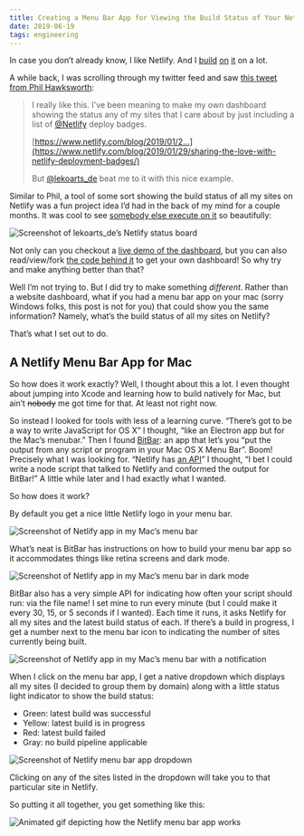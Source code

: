 ```yaml
---
title: Creating a Menu Bar App for Viewing the Build Status of Your Netlify Sites
date: 2019-06-19
tags: engineering
---
```


In case you don’t already know, I like Netlify. And I [build](https://blog.jim-nielsen.com/2019/trigger-build-in-netlify-from-aws-iot-button/) [on](https://blog.jim-nielsen.com/2018/bookmarklet-deploys-with-netlify/) [it](https://blog.jim-nielsen.com/2018/netlibox-my-guest-post-on-netlify/) on a lot.

A while back, I was scrolling through my twitter feed and saw [this tweet from Phil Hawksworth](https://twitter.com/philhawksworth/status/1107646222582587392):

> I really like this. I've been meaning to make my own dashboard showing the status any of my sites that I care about by just including a list of [@Netlify](https://twitter.com/Netlify) deploy badges.
>
> [https://www.netlify.com/blog/2019/01/2...](https://www.netlify.com/blog/2019/01/29/sharing-the-love-with-netlify-deployment-badges/)
>
> But [@lekoarts_de](https://twitter.com/lekoarts_de) beat me to it with this nice example.

Similar to Phil, a tool of some sort showing the build status of all my sites on Netlify was a fun project idea I’d had in the back of my mind for a couple months. It was cool to see [somebody else execute on it](https://twitter.com/lekoarts_de/status/1107620649021960193) so beautifully:

![Screenshot of lekoarts_de’s Netlify status board]({{site.imageurl}}/2019/netlify-menubar-status-board-screenshot.png)

Not only can you checkout a [live demo of the dashboard](https://status.lekoarts.de), but you can also read/view/fork [the code behind it](https://github.com/LekoArts/gatsby-status-dashboard) to get your own dashboard! So why try and make anything better than that?

Well I’m not trying to. But I did try to make something _different_. Rather than a website dashboard, what if you had a menu bar app on your mac (sorry Windows folks, this post is not for you) that could show you the same information? Namely, what’s the build status of all my sites on Netlify?

That’s what I set out to do.

## A Netlify Menu Bar App for Mac

So how does it work exactly? Well, I thought about this a lot. I even thought about jumping into Xcode and learning how to build natively for Mac, but ain’t ~~nobody~~ me got time for that. At least not right now.

So instead I looked for tools with less of a learning curve. “There’s got to be a way to write JavaScript for OS X” I thought, “like an Electron app but for the Mac’s menubar.” Then I found [BitBar](https://github.com/matryer/bitbar): an app that let’s you “put the output from any script or program in your Mac OS X Menu Bar”. Boom! Precisely what I was looking for. “Netlify has [an API](https://www.netlify.com/docs/api/)” I thought, “I bet I could write a node script that talked to Netlify and conformed the output for BitBar!” A little while later and I had exactly what I wanted.

So how does it work?

By default you get a nice little Netlify logo in your menu bar.

![Screenshot of Netlify app in my Mac’s menu bar]({{site.imageurl}}/2019/netlify-menubar-screenshot-no-notification.jpg)

What’s neat is BitBar has instructions on how to build your menu bar app so it accommodates things like retina screens and dark mode.

![Screenshot of Netlify app in my Mac’s menu bar in dark mode]({{site.imageurl}}/2019/netlify-menubar-screenshot-no-notification-dark-mode.jpg)

BitBar also has a very simple API for indicating how often your script should run: via the file name! I set mine to run every minute (but I could make it every 30, 15, or 5 seconds if I wanted). Each time it runs, it asks Netlify for all my sites and the latest build status of each. If there’s a build in progress, I get a number next to the menu bar icon to indicating the number of sites currently being built.

![Screenshot of Netlify app in my Mac’s menu bar with a notification]({{site.imageurl}}/2019/netlify-menubar-screenshot-notification.jpg)

When I click on the menu bar app, I get a native dropdown which displays all my sites (I decided to group them by domain) along with a little status light indicator to show the build status:

- Green: latest build was successful
- Yellow: latest build is in progress
- Red: latest build failed
- Gray: no build pipeline applicable

![Screenshot of Netlify menu bar app dropdown]({{site.imageurl}}/2019/netlify-menubar-screenshot-dropdown.jpg)

Clicking on any of the sites listed in the dropdown will take you to that particular site in Netlify.

So putting it all together, you get something like this:

![Animated gif depicting how the Netlify menu bar app works]({{site.imageurl}}/2019/netlify-menubar-animated.gif)
